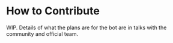 # How to Contribute

WIP. Details of what the plans are for the bot are in talks with the community and official team.
